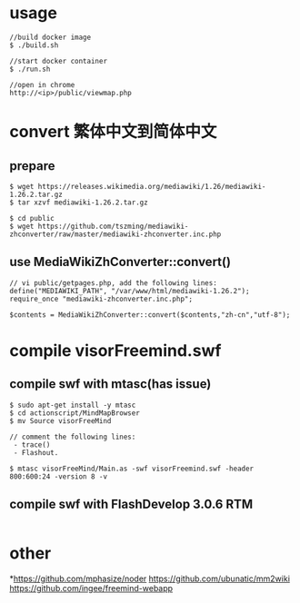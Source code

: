 # usage
```
//build docker image
$ ./build.sh

//start docker container
$ ./run.sh

//open in chrome
http://<ip>/public/viewmap.php
```

# convert 繁体中文到简体中文

## prepare
```
$ wget https://releases.wikimedia.org/mediawiki/1.26/mediawiki-1.26.2.tar.gz
$ tar xzvf mediawiki-1.26.2.tar.gz

$ cd public
$ wget https://github.com/tszming/mediawiki-zhconverter/raw/master/mediawiki-zhconverter.inc.php
```

## use MediaWikiZhConverter::convert()
```
// vi public/getpages.php, add the following lines:
define("MEDIAWIKI_PATH", "/var/www/html/mediawiki-1.26.2");
require_once "mediawiki-zhconverter.inc.php";

$contents = MediaWikiZhConverter::convert($contents,"zh-cn","utf-8");
```


# compile visorFreemind.swf

## compile swf with mtasc(has issue)
```
$ sudo apt-get install -y mtasc
$ cd actionscript/MindMapBrowser
$ mv Source visorFreeMind

// comment the following lines:
 - trace()
 - Flashout.

$ mtasc visorFreeMind/Main.as -swf visorFreemind.swf -header 800:600:24 -version 8 -v
```

## compile swf with FlashDevelop 3.0.6 RTM
```
```

# other

*https://github.com/mphasize/noder
https://github.com/ubunatic/mm2wiki
https://github.com/ingee/freemind-webapp
